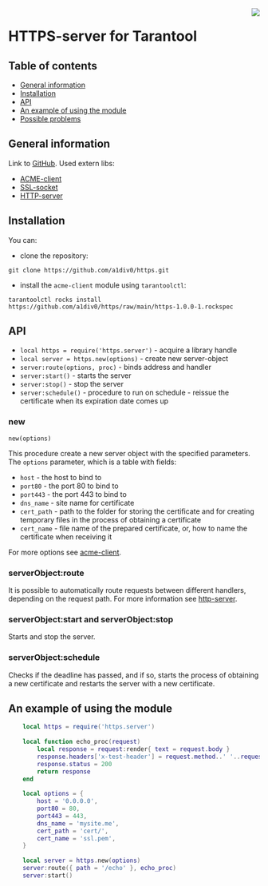 <a href="http://tarantool.org">
   <img src="https://avatars2.githubusercontent.com/u/2344919?v=2&s=250"
align="right">
</a>

# HTTPS-server for Tarantool
## Table of contents
* [General information](#general-information)
* [Installation](#installation)
* [API](#api)
* [An example of using the module](#an-example-of-using-the-module)
* [Possible problems](#possible-problems)

## General information
Link to [GitHub](https://github.com/a1div0/https "GitHub").
Used extern libs:
* [ACME-client](https://github.com/a1div0/acme-client)
* [SSL-socket](https://github.com/tarantool/sslsocket)
* [HTTP-server](https://github.com/tarantool/http)

## Installation
You can:
* clone the repository:
``` shell
git clone https://github.com/a1div0/https.git
```
* install the `acme-client` module using `tarantoolctl`:
```shell
tarantoolctl rocks install https://github.com/a1div0/https/raw/main/https-1.0.0-1.rockspec
```

## API
* `local https = require('https.server')` - acquire a library handle
* `local server = https.new(options)` - create new server-object
* `server:route(options, proc)` - binds address and handler
* `server:start()` - starts the server
* `server:stop()` - stop the server
* `server:schedule()` - procedure to run on schedule - reissue the certificate
when its expiration date comes up

### new
```
new(options)
```
This procedure create a new server object with the specified parameters.
The `options` parameter, which is a table with fields:
* `host` - the host to bind to
* `port80` - the port 80 to bind to
* `port443` - the port 443 to bind to
* `dns_name` - site name for certificate
* `cert_path` - path to the folder for storing the certificate and for creating
temporary files in the process of obtaining a certificate
* `cert_name` - file name of the prepared certificate, or, how to name the
certificate when receiving it

For more options see [acme-client](https://github.com/a1div0/acme-client).

### serverObject:route
It is possible to automatically route requests between different handlers,
depending on the request path. For more information see
[http-server](https://github.com/tarantool/http).

### serverObject:start and serverObject:stop
Starts and stop the server.

### serverObject:schedule
Checks if the deadline has passed, and if so, starts the process of obtaining a
new certificate and restarts the server with a new certificate.

## An example of using the module
``` lua
    local https = require('https.server')
    
    local function echo_proc(request)
        local response = request:render{ text = request.body }
        response.headers['x-test-header'] = request.method..' '..request.path;
        response.status = 200
        return response
    end
    
    local options = {
        host = '0.0.0.0',
        port80 = 80,
        port443 = 443,
        dns_name = 'mysite.me',
        cert_path = 'cert/',
        cert_name = 'ssl.pem',
    }
    
    local server = https.new(options)
    server:route({ path = '/echo' }, echo_proc)
    server:start()
```